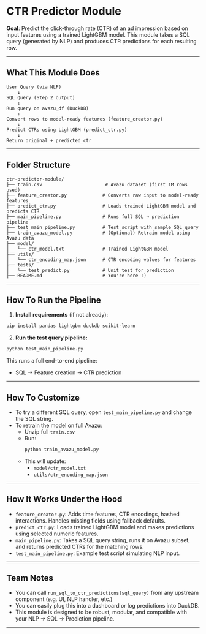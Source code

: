 # CTR Predictor Module 

**Goal**: Predict the click-through rate (CTR) of an ad impression based on input features using a trained LightGBM model. This module takes a SQL query (generated by NLP) and produces CTR predictions for each resulting row.

---

## What This Module Does

```
User Query (via NLP)
    ↓
SQL Query (Step 2 output)
    ↓
Run query on avazu_df (DuckDB)
    ↓
Convert rows to model-ready features (feature_creator.py)
    ↓
Predict CTRs using LightGBM (predict_ctr.py)
    ↓
Return original + predicted_ctr
```

---

## Folder Structure

```
ctr-predictor-module/
├── train.csv                       # Avazu dataset (first 1M rows used)
├── feature_creator.py             # Converts raw input to model-ready features
├── predict_ctr.py                 # Loads trained LightGBM model and predicts CTR
├── main_pipeline.py               # Runs full SQL → prediction pipeline
├── test_main_pipeline.py          # Test script with sample SQL query
├── train_avazu_model.py           # (Optional) Retrain model using Avazu data
├── model/
│   └── ctr_model.txt              # Trained LightGBM model
├── utils/
│   └── ctr_encoding_map.json      # CTR encoding values for features
├── tests/
│   └── test_predict.py            # Unit test for prediction
├── README.md                      # You're here :)
```

---

## How To Run the Pipeline

1. **Install requirements** (if not already):
```bash
pip install pandas lightgbm duckdb scikit-learn
```

2. **Run the test query pipeline:**
```bash
python test_main_pipeline.py
```

This runs a full end-to-end pipeline:
- SQL → Feature creation → CTR prediction

---

## How To Customize

- To try a different SQL query, open `test_main_pipeline.py` and change the SQL string.
- To retrain the model on full Avazu:
  - Unzip full `train.csv`
  - Run:
    ```bash
    python train_avazu_model.py
    ```
  - This will update:
    - `model/ctr_model.txt`
    - `utils/ctr_encoding_map.json`

---

## How It Works Under the Hood

- `feature_creator.py`: Adds time features, CTR encodings, hashed interactions. Handles missing fields using fallback defaults.
- `predict_ctr.py`: Loads trained LightGBM model and makes predictions using selected numeric features.
- `main_pipeline.py`: Takes a SQL query string, runs it on Avazu subset, and returns predicted CTRs for the matching rows.
- `test_main_pipeline.py`: Example test script simulating NLP input.

---

## Team Notes

- You can call `run_sql_to_ctr_predictions(sql_query)` from any upstream component (e.g. UI, NLP handler, etc.)
- You can easily plug this into a dashboard or log predictions into DuckDB.
- This module is designed to be robust, modular, and compatible with your NLP → SQL → Prediction pipeline.

---
